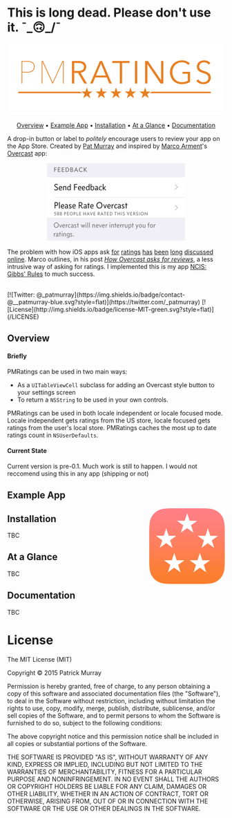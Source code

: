 # This is long dead. Please don't use it. ¯\_🙃_/¯ 

<p align="center">
	<img src="Screenshots/header.png" alt="Header" width="500px" />
</p>

<p align="center">
	<a href="#overview">Overview</a> &bull;
	<a href="#example-app">Example App</a> &bull;
	<a href="#installation">Installation</a> &bull;
	<a href="#at-a-glance">At a Glance</a> &bull; 
	<a href="#documentation">Documentation</a> 
</p>


A drop-in button or label to _politely_ encourage users to review your app on the App Store. Created by [Pat Murray](https://twitter.com/_patmurray) and inspired by [Marco Arment](http://www.marco.org)'s [Overcast](https://overcast.fm/) app:  

<p align="center">
  <img src="Screenshots/overcast_example.jpg" width="320px" title="Screenshot from Overcast app (22/09/2015)" />
</p>

The problem with how iOS apps ask [for](https://david-smith.org/blog/2013/12/16/degradation-or-aspiration/) [ratings](http://www.macworld.com/article/1159659/app_developers_behavior.html) [has](http://daringfireball.net/linked/2013/12/05/eff-your-review) [been](http://www.loopinsight.com/2014/02/04/begging-for-app-ratings/) [long](http://dancounsell.com/articles/prompting-for-app-reviews) [discussed](http://www.apptentive.com/blog/ratings-prompts-dont-have-to-suck-inside-mobile-apps/) [online](http://www.marco.org/2011/05/05/apps-prompting-for-reviews). Marco outlines, in his post [_How Overcast asks for reviews_](http://www.marco.org/2014/12/05/how-overcast-asks-for-reviews), a less intrusive way of asking for ratings. I implemented this is my app [NCIS: Gibbs' Rules](http://rules.patmurray.co) to much success.  

<br />
[![Twitter: @_patmurray](https://img.shields.io/badge/contact-@__patmurray-blue.svg?style=flat)](https://twitter.com/_patmurray)
[![License](http://img.shields.io/badge/license-MIT-green.svg?style=flat)](/LICENSE)

## Overview
#### Briefly
PMRatings can be used in two main ways:  
- As a `UITableViewCell` subclass for adding an Overcast style button to your settings screen
- To return a `NSString` to be used in your own controls.

PMRatings can be used in both locale independent or locale focused mode. Locale independent gets ratings from the US store, locale focused gets ratings from the user's local store. PMRatings caches the most up to date ratings count in `NSUserDefaults`.

#### Current State
Current version is pre-0.1. Much work is still to happen. I would not reccomend using this in any app (shipping or not)

## Example App
  <img src="Screenshots/example_app_icon.png" width="175px" align="right" />


## Installation
TBC

## At a Glance
TBC

## Documentation
TBC

# License
The MIT License (MIT)

Copyright © 2015 Patrick Murray 

Permission is hereby granted, free of charge, to any person obtaining a copy
of this software and associated documentation files (the "Software"), to deal
in the Software without restriction, including without limitation the rights
to use, copy, modify, merge, publish, distribute, sublicense, and/or sell
copies of the Software, and to permit persons to whom the Software is
furnished to do so, subject to the following conditions:

The above copyright notice and this permission notice shall be included in
all copies or substantial portions of the Software.

THE SOFTWARE IS PROVIDED "AS IS", WITHOUT WARRANTY OF ANY KIND, EXPRESS OR
IMPLIED, INCLUDING BUT NOT LIMITED TO THE WARRANTIES OF MERCHANTABILITY,
FITNESS FOR A PARTICULAR PURPOSE AND NONINFRINGEMENT. IN NO EVENT SHALL THE
AUTHORS OR COPYRIGHT HOLDERS BE LIABLE FOR ANY CLAIM, DAMAGES OR OTHER
LIABILITY, WHETHER IN AN ACTION OF CONTRACT, TORT OR OTHERWISE, ARISING FROM,
OUT OF OR IN CONNECTION WITH THE SOFTWARE OR THE USE OR OTHER DEALINGS IN
THE SOFTWARE.
